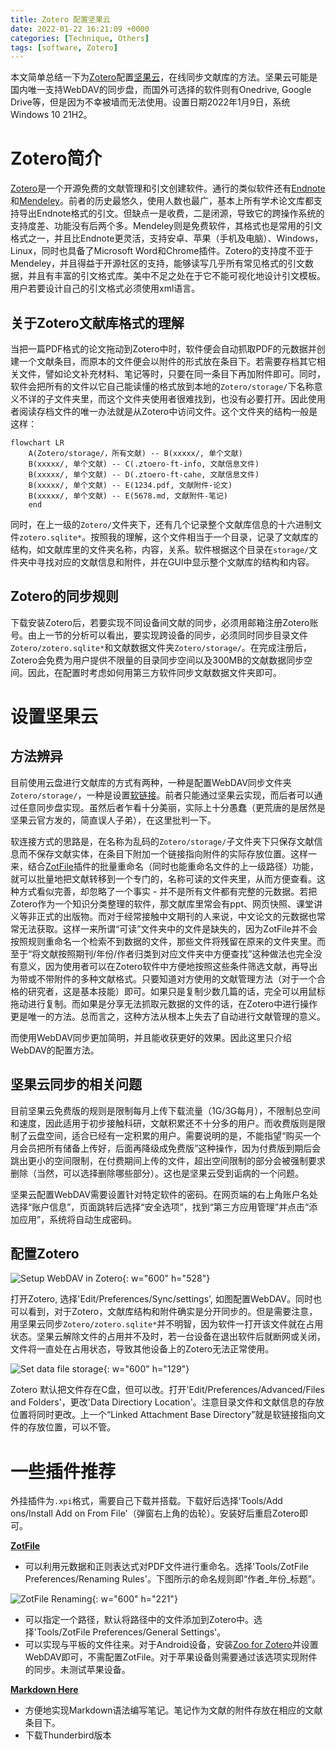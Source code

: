 ```yaml
---
title: Zotero 配置坚果云
date: 2022-01-22 16:21:09 +0000
categories: [Technique, Others]
tags: [software, Zotero]
---
```

本文简单总结一下为[Zotero](https://www.zotero.org/)配置[坚果云](https://www.jianguoyun.com/)，在线同步文献库的方法。坚果云可能是国内唯一支持WebDAV的同步盘，而国外可选择的软件则有Onedrive, Google Drive等，但是因为不幸被墙而无法使用。设置日期2022年1月9日，系统Windows 10 21H2。 

# Zotero简介
[Zotero](https://www.zotero.org/)是一个开源免费的文献管理和引文创建软件。通行的类似软件还有[Endnote](https://endnote.com/)和[Mendeley](https://www.mendeley.com/)。前者的历史最悠久，使用人数也最广，基本上所有学术论文库都支持导出Endnote格式的引文。但缺点一是收费，二是闭源，导致它的跨操作系统的支持度差、功能没有后两个多。Mendeley则是免费软件，其格式也是常用的引文格式之一，并且比Endnote更灵活，支持安卓、苹果（手机及电脑）、Windows，Linux，同时也具备了Microsoft Word和Chrome插件。Zotero的支持度不亚于Mendeley，并且得益于开源社区的支持，能够读写几乎所有常见格式的引文数据，并且有丰富的引文格式库。美中不足之处在于它不能可视化地设计引文模板。用户若要设计自己的引文格式必须使用xml语言。

## 关于Zotero文献库格式的理解
当把一篇PDF格式的论文拖动到Zotero中时，软件便会自动抓取PDF的元数据并创建一个文献条目，而原本的文件便会以附件的形式放在条目下。若需要存档其它相关文件，譬如论文补充材料、笔记等时，只要在同一条目下再加附件即可。同时，软件会把所有的文件以它自己能读懂的格式放到本地的`Zotero/storage/`下名称意义不详的子文件夹里，而这个文件夹使用者很难找到，也没有必要打开。因此使用者阅读存档文件的唯一办法就是从Zotero中访问文件。这个文件夹的结构一般是这样：

``` mermaid
flowchart LR
    A(Zotero/storage/，所有文献) -- B(xxxxx/, 单个文献) 
    B(xxxxx/, 单个文献) -- C(.ztoero-ft-info, 文献信息文件)
    B(xxxxx/, 单个文献) -- D(.ztoero-ft-cahe, 文献信息文件)
    B(xxxxx/, 单个文献) -- E(1234.pdf, 文献附件-论文)
    B(xxxxx/, 单个文献) -- E(5678.md, 文献附件-笔记)
    end
```

同时，在上一级的`Zotero/`文件夹下，还有几个记录整个文献库信息的十六进制文件`zotero.sqlite*`。按照我的理解，这个文件相当于一个目录，记录了文献库的结构，如文献库里的文件夹名称，内容，关系。软件根据这个目录在`storage/`文件夹中寻找对应的文献信息和附件，并在GUI中显示整个文献库的结构和内容。

## Zotero的同步规则
下载安装Zotero后，若要实现不同设备间文献的同步，必须用邮箱注册Zotero账号。由上一节的分析可以看出，要实现跨设备的同步，必须同时同步目录文件`Zotero/zotero.sqlite*`和文献数据文件夹`Zotero/storage/`。在完成注册后，Zotero会免费为用户提供不限量的目录同步空间以及300MB的文献数据同步空间。因此，在配置时考虑如何用第三方软件同步文献数据文件夹即可。

# 设置坚果云
## 方法辨异
目前使用云盘进行文献库的方式有两种，一种是配置WebDAV同步文件夹`Zotero/storage/`，一种是设置[软链接](https://zhuanlan.zhihu.com/p/86851868)。前者只能通过坚果云实现，而后者可以通过任意同步盘实现。虽然后者乍看十分美丽，实际上十分愚蠢（更荒唐的是居然是坚果云官方发的，简直误人子弟），在这里批判一下。

软连接方式的思路是，在名称为乱码的`Zotero/storage/`子文件夹下只保存文献信息而不保存文献实体，在条目下附加一个链接指向附件的实际存放位置。这样一来，结合[ZotFile](http://zotfile.com/)插件的批量重命名（同时也能重命名文件的上一级路径）功能，就可以批量地把文献转移到一个专门的，名称可读的文件夹里，从而方便查看。这种方式看似完善，却忽略了一个事实 - 并不是所有文件都有完整的元数据。若把Zotero作为一个知识分类整理的软件，那文献库里常会有ppt、网页快照、课堂讲义等非正式的出版物。而对于经常接触中文期刊的人来说，中文论文的元数据也常常无法获取。这样一来所谓“可读”文件夹中的文件是缺失的，因为ZotFile并不会按照规则重命名一个检索不到数据的文件，那些文件将残留在原来的文件夹里。而至于“将文献按照期刊/年份/作者归类到对应文件夹中方便查找”这种做法也完全没有意义，因为使用者可以在Zotero软件中方便地按照这些条件筛选文献，再导出为带或不带附件的多种文献格式。只要知道对方使用的文献管理方法（对于一个合格的研究者，这是基本技能）即可。如果只是复制少数几篇的话，完全可以用鼠标拖动进行复制。而如果是分享无法抓取元数据的文件的话，在Zotero中进行操作更是唯一的方法。总而言之，这种方法从根本上失去了自动进行文献管理的意义。

而使用WebDAV同步更加简明，并且能收获更好的效果。因此这里只介绍WebDAV的配置方法。

## 坚果云同步的相关问题
目前坚果云免费版的规则是限制每月上传下载流量（1G/3G每月），不限制总空间和速度，因此适用于初步接触科研，文献积累还不十分多的用户。而收费版则是限制了云盘空间，适合已经有一定积累的用户。需要说明的是，不能指望“购买一个月会员把所有储备上传好，后面再降级成免费版”这种操作，因为付费版到期后会跳出更小的空间限制，在付费期间上传的文件，超出空间限制的部分会被强制要求删除（当然，可以选择删除哪些部分）。这也是坚果云受到诟病的一个问题。

坚果云配置WebDAV需要设置针对特定软件的密码。在网页端的右上角账户名处选择“账户信息”，页面跳转后选择“安全选项”，找到“第三方应用管理”并点击“添加应用”，系统将自动生成密码。

## 配置Zotero

![Setup WebDAV in Zotero](/220122-1.png){: w="600" h="528"}

打开Zotero, 选择'Edit/Preferences/Sync/settings', 如图配置WebDAV。同时也可以看到，对于Zotero，文献库结构和附件确实是分开同步的。但是需要注意，用坚果云同步`Zotero/zotero.sqlite*`并不明智，因为软件一打开该文件就在占用状态。坚果云解除文件的占用并不及时，若一台设备在退出软件后就断网或关闭，文件将一直处在占用状态，导致其他设备上的Zotero无法正常使用。

![Set data file storage](/220122-2.png){: w="600" h="129"}

Zotero 默认把文件存在C盘，但可以改。打开'Edit/Preferences/Advanced/Files and Folders'，更改'Data Directiory Location'。注意目录文件和文献信息的存放位置将同时更改。上一个“Linked Attachment Base Directory”就是软链接指向文件的存放位置，可以不管。

# 一些插件推荐
外挂插件为`.xpi`格式，需要自己下载并搭载。下载好后选择'Tools/Add ons/Install Add on From File'（弹窗右上角的齿轮）。安装好后重启Zotero即可。

[**ZotFile**](http://zotfile.com/)
 - 可以利用元数据和正则表达式对PDF文件进行重命名。选择'Tools/ZotFile Preferences/Renaming Rules'。下图所示的命名规则即“作者_年份_标题”。  
 
 ![ZotFile Renaming](/220122-3.png){: w="600" h="221"}

 - 可以指定一个路径，默认将路径中的文件添加到Zotero中。选择'Tools/ZotFile Preferences/General Settings'。  
 - 可以实现与平板的文件往来。对于Android设备，安装[Zoo for Zotero](https://play.google.com/store/apps/details?id=com.mickstarify.zooforzotero&hl=en_US&gl=US)并设置WebDAV即可，不需配置ZotFile。对于苹果设备则需要通过该选项实现附件的同步。未测试苹果设备。
 
[**Markdown Here**](https://markdown-here.com/)
- 方便地实现Markdown语法编写笔记。笔记作为文献的附件存放在相应的文献条目下。
- 下载Thunderbird版本

